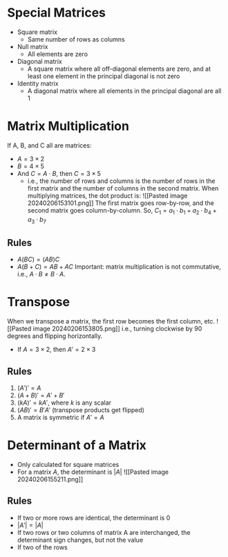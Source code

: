 # Special Matrices
- Square matrix
	- Same number of rows as columns
- Null matrix
	- All elements are zero
- Diagonal matrix
	- A square matrix where all off-diagonal elements are zero, and at least one element in the principal diagonal is not zero
- Identity matrix
	- A diagonal matrix where all elements in the principal diagonal are all 1
# Matrix Multiplication
If A, B, and C all are matrices:
- $A=3\times 2$
- $B = 4\times 5$
- And $C=A\cdot B$, then $C=3\times 5$
	- i.e., the number of rows and columns is the number of rows in the first matrix and the number of columns in the second matrix.
When multiplying matrices, the dot product is:
![[Pasted image 20240206153101.png]]
The first matrix goes row-by-row, and the second matrix goes column-by-column.
So, $C_{1}=a_{1}\cdot b_{1}+a_{2}\cdot b_{4}+a_{3}\cdot b_{7}$
## Rules
- $A(BC)=(AB)C$
- $A(B+C)=AB+AC$
Important: matrix multiplication is not commutative, i.e., $A\cdot B\neq B\cdot A$.
# Transpose
When we transpose a matrix, the first row becomes the first column, etc.
![[Pasted image 20240206153805.png]]
i.e., turning clockwise by 90 degrees and flipping horizontally.
- If $A=3\times 2$, then $A'=2\times 3$
## Rules
1. $(A')'=A$
2. $(A+B)'=A'+B'$
3. $(kA)'=kA'$, where $k$ is any scalar
4. $(AB)'=B'A'$ (transpose products get flipped)
5. A matrix is symmetric if $A'=A$
# Determinant of a Matrix
- Only calculated for square matrices
- For a matrix $A$, the determinant is $|A|$
![[Pasted image 20240206155211.png]]
## Rules
- If two or more rows are identical, the determinant is 0
- $|A'|=|A|$
- If two rows or two columns of matrix A are interchanged, the determinant sign changes, but not the value
- If two of the rows 

